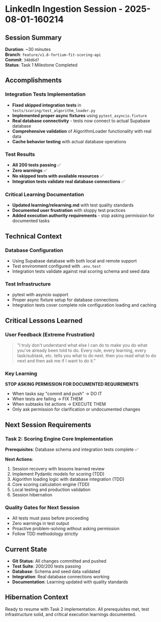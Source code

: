 # LinkedIn Ingestion Session - 2025-08-01-160214

## Session Summary
**Duration**: ~30 minutes  
**Branch**: `feature/v1.8-fortium-fit-scoring-api`  
**Commit**: `348d6d7`  
**Status**: Task 1 Milestone Completed

## Accomplishments

### Integration Tests Implementation
- **Fixed skipped integration tests** in `tests/scoring/test_algorithm_loader.py`
- **Implemented proper async fixtures** using `pytest_asyncio.fixture`
- **Real database connectivity** - tests now connect to actual Supabase database
- **Comprehensive validation** of AlgorithmLoader functionality with real data
- **Cache behavior testing** with actual database operations

### Test Results
- **All 200 tests passing** ✅
- **Zero warnings** ✅  
- **No skipped tests with available resources** ✅
- **Integration tests validate real database connections** ✅

### Critical Learning Documentation
- **Updated learning/relearning.md** with test quality standards
- **Documented user frustration** with sloppy test practices
- **Added execution authority requirements** - stop asking permission for documented tasks

## Technical Context

### Database Configuration
- Using Supabase database with both local and remote support
- Test environment configured with `.env.test`
- Integration tests validate against real scoring schema and seed data

### Test Infrastructure
- pytest with asyncio support
- Proper async fixture setup for database connections
- Integration tests cover complete role configuration loading and caching

## Critical Lessons Learned

### User Feedback (Extreme Frustration)
> "I truly don't understand what else I can do to make you do what you've already been told to do. Every rule, every learning, every task/subtask, etc. tells you what to do next. then you read what to do next and then ask me if I want to do it."

### Key Learning
**STOP ASKING PERMISSION FOR DOCUMENTED REQUIREMENTS**
- When tasks say "commit and push" → DO IT
- When tests are failing → FIX THEM  
- When subtasks list actions → EXECUTE THEM
- Only ask permission for clarification or undocumented changes

## Next Session Requirements

### Task 2: Scoring Engine Core Implementation
**Prerequisites**: Database schema and integration tests complete ✅

**Next Actions**:
1. Session recovery with lessons learned review
2. Implement Pydantic models for scoring (TDD)
3. Algorithm loading logic with database integration (TDD)
4. Core scoring calculation engine (TDD)
5. Local testing and production validation
6. Session hibernation

### Quality Gates for Next Session
- All tests must pass before proceeding
- Zero warnings in test output
- Proactive problem-solving without asking permission
- Follow TDD methodology strictly

## Current State
- **Git Status**: All changes committed and pushed
- **Test Suite**: 200/200 tests passing
- **Database**: Schema and seed data validated
- **Integration**: Real database connections working
- **Documentation**: Learning updated with quality standards

## Hibernation Context
Ready to resume with Task 2 implementation. All prerequisites met, test infrastructure solid, and critical execution learnings documented.
